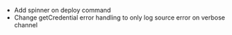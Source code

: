 - Add spinner on deploy command
- Change getCredential error handling to only log source error on verbose channel
